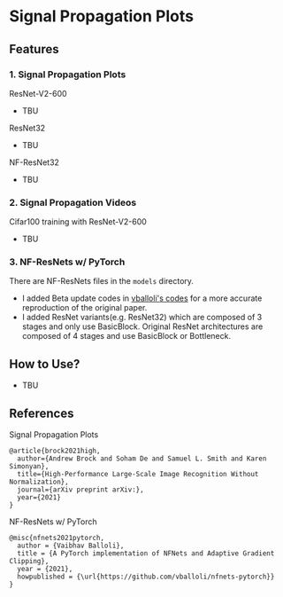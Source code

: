 # Signal Propagation Plots

## Features

### 1. Signal Propagation Plots

ResNet-V2-600

- TBU

ResNet32

- TBU

NF-ResNet32

- TBU

### 2. Signal Propagation Videos

Cifar100 training with ResNet-V2-600

- TBU

### 3. NF-ResNets w/ PyTorch

There are NF-ResNets files in the `models` directory.

- I added Beta update codes in [vballoli's codes](https://github.com/vballoli/nfnets-pytorch) for a more accurate reproduction of the original paper.
- I added ResNet variants(e.g. ResNet32) which are composed of 3 stages and only use BasicBlock. Original ResNet architectures are composed of 4 stages and use BasicBlock or Bottleneck.


## How to Use?

- TBU

## References

Signal Propagation Plots

```
@article{brock2021high,
  author={Andrew Brock and Soham De and Samuel L. Smith and Karen Simonyan},
  title={High-Performance Large-Scale Image Recognition Without Normalization},
  journal={arXiv preprint arXiv:},
  year={2021}
}
```

NF-ResNets w/ PyTorch

```
@misc{nfnets2021pytorch,
  author = {Vaibhav Balloli},
  title = {A PyTorch implementation of NFNets and Adaptive Gradient Clipping},
  year = {2021},
  howpublished = {\url{https://github.com/vballoli/nfnets-pytorch}}
}
```